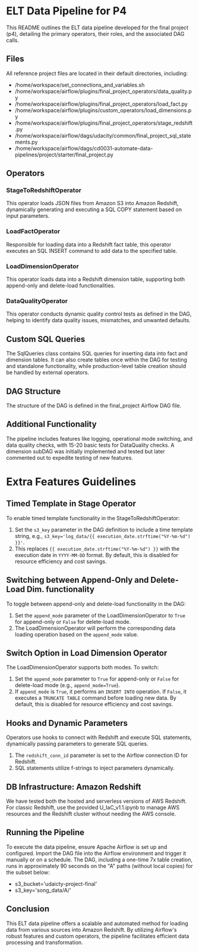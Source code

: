 # ELT Data Pipeline for P4

This README outlines the ELT data pipeline developed for the final project (p4), detailing the primary operators, their roles, and the associated DAG calls.

## Files

All reference project files are located in their default directories, including:

- /home/workspace/set_connections_and_variables.sh
- /home/workspace/airflow/plugins/final_project_operators/data_quality.py
- /home/workspace/airflow/plugins/final_project_operators/load_fact.py
- /home/workspace/airflow/plugins/custom_operators/load_dimensions.py
- /home/workspace/airflow/plugins/final_project_operators/stage_redshift.py
- /home/workspace/airflow/dags/udacity/common/final_project_sql_statements.py
- /home/workspace/airflow/dags/cd0031-automate-data-pipelines/project/starter/final_project.py

## Operators

### StageToRedshiftOperator

This operator loads JSON files from Amazon S3 into Amazon Redshift, dynamically generating and executing a SQL COPY statement based on input parameters.

### LoadFactOperator

Responsible for loading data into a Redshift fact table, this operator executes an SQL INSERT command to add data to the specified table.

### LoadDimensionOperator

This operator loads data into a Redshift dimension table, supporting both append-only and delete-load functionalities.

### DataQualityOperator

This operator conducts dynamic quality control tests as defined in the DAG, helping to identify data quality issues, mismatches, and unwanted defaults.

## Custom SQL Queries

The SqlQueries class contains SQL queries for inserting data into fact and dimension tables. It can also create tables once within the DAG for testing and standalone functionality, while production-level table creation should be handled by external operators.

## DAG Structure

The structure of the DAG is defined in the final_project Airflow DAG file.

## Additional Functionality

The pipeline includes features like logging, operational mode switching, and data quality checks, with 15-20 basic tests for DataQuality checks. A dimension subDAG was initially implemented and tested but later commented out to expedite testing of new features.

# Extra Features Guidelines

## Timed Template in Stage Operator

To enable timed template functionality in the StageToRedshiftOperator:

1. Set the `s3_key` parameter in the DAG definition to include a time template string, e.g., `s3_key='log_data/{{ execution_date.strftime("%Y-%m-%d") }}'`.
2. This replaces `{{ execution_date.strftime("%Y-%m-%d") }}` with the execution date in `YYYY-MM-DD` format. By default, this is disabled for resource efficiency and cost savings.

## Switching between Append-Only and Delete-Load Dim. functionality

To toggle between append-only and delete-load functionality in the DAG:

1. Set the `append_mode` parameter of the LoadDimensionOperator to `True` for append-only or `False` for delete-load mode.
2. The LoadDimensionOperator will perform the corresponding data loading operation based on the `append_mode` value.

## Switch Option in Load Dimension Operator

The LoadDimensionOperator supports both modes. To switch:

1. Set the `append_mode` parameter to `True` for append-only or `False` for delete-load mode (e.g., `append_mode=True`).
2. If `append_mode` is `True`, it performs an `INSERT INTO` operation. If `False`, it executes a `TRUNCATE TABLE` command before loading new data.
   By default, this is disabled for resource efficiency and cost savings.

## Hooks and Dynamic Parameters

Operators use hooks to connect with Redshift and execute SQL statements, dynamically passing parameters to generate SQL queries.

1. The `redshift_conn_id` parameter is set to the Airflow connection ID for Redshift.
2. SQL statements utilize f-strings to inject parameters dynamically.

## DB Infrastructure: Amazon Redshift

We have tested both the hosted and serverless versions of AWS Redshift. For classic Redshift, use the provided U_IaC_v1.1.ipynb to manage AWS resources and the Redshift cluster without needing the AWS console.

## Running the Pipeline

To execute the data pipeline, ensure Apache Airflow is set up and configured. Import the DAG file into the Airflow environment and trigger it manually or on a schedule. The DAG, including a one-time 7x table creation, runs in approximately 90 seconds on the "A" paths (without local copies) for the subset below:

- s3_bucket='udaicty-project-final'
- s3_key='song_data/A/'

## Conclusion

This ELT data pipeline offers a scalable and automated method for loading data from various sources into Amazon Redshift. By utilizing Airflow's robust features and custom operators, the pipeline facilitates efficient data processing and transformation.
